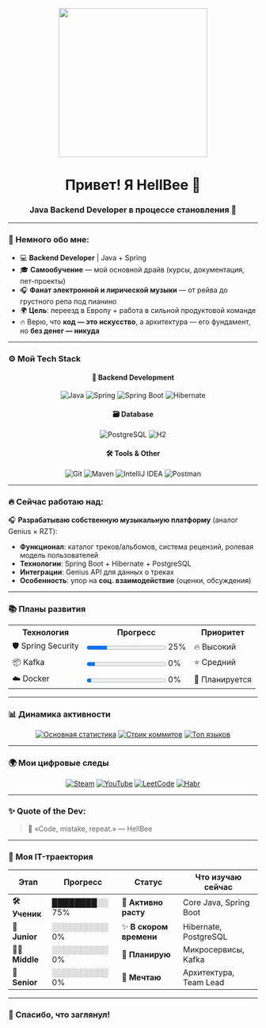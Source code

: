<div id="header" align="center">
  <img src="https://media.giphy.com/media/v1.Y2lkPTc5MGI3NjExM21ndjE3cW96d3d4NHN0cGdraXNxZXNicGYzZWljeWd5cmVnMHpsaiZlcD12MV9zdGlja2Vyc19zZWFyY2gmY3Q9cw/jqhyQLMQNTXBLwcgQh/giphy.gif" width="300"/>
</div>

<h1 align="center">Привет! Я HellBee 👋</h1>
<h3 align="center">Java Backend Developer в процессе становления 🚀</h3>

---

### 🧠 Немного обо мне:
- 💻 **Backend Developer** | Java + Spring
- 🎓 **Самообучение** — мой основной драйв (курсы, документация, пет-проекты)
- 🎧 **Фанат электронной и лирической музыки** — от рейва до грустного репа под пианино
- 🌍 **Цель**: переезд в Европу + работа в сильной продуктовой команде
- 🔥 Верю, что **код — это искусство**, а архитектура — его фундамент, но **без денег — никуда**

---

### ⚙️ Мой Tech Stack

<div align="center">
  
#### 🍃 Backend Development
![Java](https://img.shields.io/badge/Java-ED8B00?style=for-the-badge&logo=openjdk&logoColor=white)
![Spring](https://img.shields.io/badge/Spring-6DB33F?style=for-the-badge&logo=spring&logoColor=white)
![Spring Boot](https://img.shields.io/badge/Spring_Boot-6DB33F?style=for-the-badge&logo=spring-boot&logoColor=white)
![Hibernate](https://img.shields.io/badge/Hibernate-59666C?style=for-the-badge&logo=hibernate&logoColor=white)

#### 🗃️ Database
![PostgreSQL](https://img.shields.io/badge/PostgreSQL-4169E1?style=for-the-badge&logo=postgresql&logoColor=white)
![H2](https://img.shields.io/badge/H2_Database-003545?style=for-the-badge&logo=h2&logoColor=white)

#### 🛠️ Tools & Other
![Git](https://img.shields.io/badge/Git-F05032?style=for-the-badge&logo=git&logoColor=white)
![Maven](https://img.shields.io/badge/Apache_Maven-C71A36?style=for-the-badge&logo=apache-maven&logoColor=white)
![IntelliJ IDEA](https://img.shields.io/badge/IntelliJ_IDEA-000000?style=for-the-badge&logo=intellij-idea&logoColor=white)
![Postman](https://img.shields.io/badge/Postman-FF6C37?style=for-the-badge&logo=postman&logoColor=white)

</div>

---

### 🔥 Сейчас работаю над:
🎧 **Разрабатываю собственную музыкальную платформу** (аналог Genius × RZT):
- **Функционал**: каталог треков/альбомов, система рецензий, ролевая модель пользователей
- **Технологии**: Spring Boot + Hibernate + PostgreSQL
- **Интеграции**: Genius API для данных о треках
- **Особенность**: упор на **соц. взаимодействие** (оценки, обсуждения)

---

### 📚 Планы развития

<table align="center">
  <tr>
    <th>Технология</th>
    <th>Прогресс</th>
    <th>Приоритет</th>
  </tr>
  <tr>
    <td>🛡️ Spring Security</td>
    <td><progress value="25" max="100"></progress> 25%</td>
    <td>🔥 Высокий</td>
  </tr>
  <tr>
    <td>📦 Kafka</td>
    <td><progress value="10" max="100"></progress> 0%</td>
    <td>⭐ Средний</td>
  </tr>
  <tr>
    <td>☁️ Docker</td>
    <td><progress value="5" max="100"></progress> 0%</td>
    <td>📅 Планируется</td>
  </tr>
</table>

---

### 📊 Динамика активности

<div align="center">

[![Основная статистика](https://github-readme-stats.vercel.app/api?username=HellBee404&show_icons=true&theme=radical&include_all_commits=true&count_private=true)](https://github.com/HellBee404)
[![Стрик коммитов](https://github-readme-streak-stats.herokuapp.com/?user=HellBee404&theme=radical&date_format=j%20M%5B%20Y%5D)](https://git.io/streak-stats)
[![Топ языков](https://github-readme-stats.vercel.app/api/top-langs/?username=HellBee404&layout=compact&theme=radical&hide=html,css,scss)](https://github.com/HellBee404)

</div>

---

### 🌍 Мои цифровые следы

<div align="center">

[![Steam](https://custom-icon-badges.demolab.com/badge/-Steam-000000?style=for-the-badge&logo=steam&logoColor=white)](https://steamcommunity.com/id/Pcehl/)
[![YouTube](https://custom-icon-badges.demolab.com/badge/-YouTube-FF0000?style=for-the-badge&logo=youtube&logoColor=white)](https://youtube.com/@HellBeeIT)
[![LeetCode](https://custom-icon-badges.demolab.com/badge/-LeetCode-FFA116?style=for-the-badge&logo=leetcode&logoColor=black)](https://leetcode.com/u/Tryapka/)
[![Habr](https://custom-icon-badges.demolab.com/badge/-Habr-65A3BE?style=for-the-badge&logo=habr&logoColor=white)](https://habr.com/ru/users/HelllBee/)

</div>

---

### ✨ Quote of the Dev:
> 💬 «Code, mistake, repeat.» — HellBee

---

### 🚀 Моя IT-траектория

<div align="center">

| Этап          | Прогресс       | Статус                | Что изучаю сейчас      |
|---------------|----------------|-----------------------|------------------------|
| **🛠️ Ученик** | ████████░░ 75% | 🐣 **Активно расту**  | Core Java, Spring Boot |
| **👶 Junior** | ░░░░░░░░░░ 0% | ✨ **В скором времени** | Hibernate, PostgreSQL  |
| **🧑‍💻 Middle** | ░░░░░░░░░░ 0%  | 🌱 **Планирую**       | Микросервисы, Kafka   |
| **🧠 Senior** | ░░░░░░░░░░ 0%  | 🚀 **Мечтаю**         | Архитектура, Team Lead |

</div>


---

### 🖤 Спасибо, что заглянул!

